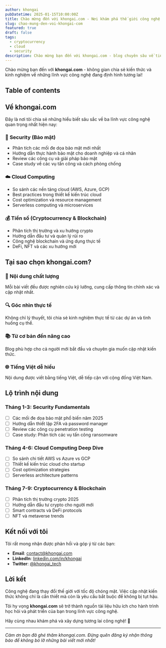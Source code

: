 ```yaml
---
author: khongai
pubDatetime: 2025-01-15T10:00:00Z
title: Chào mừng đến với khongai.com - Nơi khám phá thế giới công nghệ
slug: chao-mung-den-voi-khongai-com
featured: true
draft: false
tags:
  - cryptocurrency
  - cloud
  - security
description: Chào mừng bạn đến với khongai.com - blog chuyên sâu về tiền số, cloud computing và bảo mật thông tin. Nơi chia sẻ kiến thức và kinh nghiệm trong lĩnh vực công nghệ.
---
```


Chào mừng bạn đến với **khongai.com** - không gian chia sẻ kiến thức và kinh nghiệm về những lĩnh vực công nghệ đang định hình tương lai!

## Table of contents

## Về khongai.com

Đây là nơi tôi chia sẻ những hiểu biết sâu sắc về ba lĩnh vực công nghệ quan trọng nhất hiện nay:

### 🔐 **Security (Bảo mật)**
- Phân tích các mối đe dọa bảo mật mới nhất
- Hướng dẫn thực hành bảo mật cho doanh nghiệp và cá nhân
- Review các công cụ và giải pháp bảo mật
- Case study về các vụ tấn công và cách phòng chống

### ☁️ **Cloud Computing**
- So sánh các nền tảng cloud (AWS, Azure, GCP)
- Best practices trong thiết kế kiến trúc cloud
- Cost optimization và resource management
- Serverless computing và microservices

### 💰 **Tiền số (Cryptocurrency & Blockchain)**
- Phân tích thị trường và xu hướng crypto
- Hướng dẫn đầu tư và quản lý rủi ro
- Công nghệ blockchain và ứng dụng thực tế
- DeFi, NFT và các xu hướng mới

## Tại sao chọn khongai.com?

### 🎯 **Nội dung chất lượng**
Mỗi bài viết đều được nghiên cứu kỹ lưỡng, cung cấp thông tin chính xác và cập nhật nhất.

### 🔍 **Góc nhìn thực tế**
Không chỉ lý thuyết, tôi chia sẻ kinh nghiệm thực tế từ các dự án và tình huống cụ thể.

### 📚 **Từ cơ bản đến nâng cao**
Blog phù hợp cho cả người mới bắt đầu và chuyên gia muốn cập nhật kiến thức.

### 🌐 **Tiếng Việt dễ hiểu**
Nội dung được viết bằng tiếng Việt, dễ tiếp cận với cộng đồng Việt Nam.

## Lộ trình nội dung

### Tháng 1-3: Security Fundamentals
- [ ] Các mối đe dọa bảo mật phổ biến năm 2025
- [ ] Hướng dẫn thiết lập 2FA và password manager
- [ ] Review các công cụ penetration testing
- [ ] Case study: Phân tích các vụ tấn công ransomware

### Tháng 4-6: Cloud Computing Deep Dive
- [ ] So sánh chi tiết AWS vs Azure vs GCP
- [ ] Thiết kế kiến trúc cloud cho startup
- [ ] Cost optimization strategies
- [ ] Serverless architecture patterns

### Tháng 7-9: Cryptocurrency & Blockchain
- [ ] Phân tích thị trường crypto 2025
- [ ] Hướng dẫn đầu tư crypto cho người mới
- [ ] Smart contracts và DeFi protocols
- [ ] NFT và metaverse trends

## Kết nối với tôi

Tôi rất mong nhận được phản hồi và góp ý từ các bạn:

- **Email**: [contact@khongai.com](mailto:contact@khongai.com)
- **LinkedIn**: [linkedin.com/in/khongai](https://linkedin.com/in/khongai)
- **Twitter**: [@khongai_tech](https://twitter.com/khongai_tech)

## Lời kết

Công nghệ đang thay đổi thế giới với tốc độ chóng mặt. Việc cập nhật kiến thức không chỉ là cần thiết mà còn là yêu cầu bắt buộc để không bị tụt hậu.

Tôi hy vọng **khongai.com** sẽ trở thành nguồn tài liệu hữu ích cho hành trình học hỏi và phát triển của bạn trong lĩnh vực công nghệ.

Hãy cùng nhau khám phá và xây dựng tương lai công nghệ! 🚀

---

*Cảm ơn bạn đã ghé thăm khongai.com. Đừng quên đăng ký nhận thông báo để không bỏ lỡ những bài viết mới nhất!*
